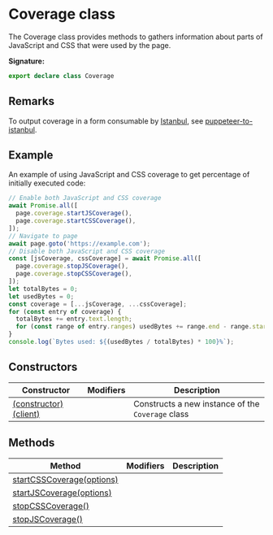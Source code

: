 # Coverage class

The Coverage class provides methods to gathers information about parts of JavaScript and CSS that were used by the page.

**Signature:**

```typescript
export declare class Coverage
```

## Remarks

To output coverage in a form consumable by [Istanbul](https://github.com/istanbuljs), see [puppeteer-to-istanbul](https://github.com/istanbuljs/puppeteer-to-istanbul).

## Example

An example of using JavaScript and CSS coverage to get percentage of initially executed code:

```js
// Enable both JavaScript and CSS coverage
await Promise.all([
  page.coverage.startJSCoverage(),
  page.coverage.startCSSCoverage(),
]);
// Navigate to page
await page.goto('https://example.com');
// Disable both JavaScript and CSS coverage
const [jsCoverage, cssCoverage] = await Promise.all([
  page.coverage.stopJSCoverage(),
  page.coverage.stopCSSCoverage(),
]);
let totalBytes = 0;
let usedBytes = 0;
const coverage = [...jsCoverage, ...cssCoverage];
for (const entry of coverage) {
  totalBytes += entry.text.length;
  for (const range of entry.ranges) usedBytes += range.end - range.start - 1;
}
console.log(`Bytes used: ${(usedBytes / totalBytes) * 100}%`);
```

## Constructors

| Constructor                                                    | Modifiers | Description                                                  |
| -------------------------------------------------------------- | --------- | ------------------------------------------------------------ |
| [(constructor)(client)](./puppeteer.coverage._constructor_.md) |           | Constructs a new instance of the <code>Coverage</code> class |

## Methods

| Method                                                                | Modifiers | Description |
| --------------------------------------------------------------------- | --------- | ----------- |
| [startCSSCoverage(options)](./puppeteer.coverage.startcsscoverage.md) |           |             |
| [startJSCoverage(options)](./puppeteer.coverage.startjscoverage.md)   |           |             |
| [stopCSSCoverage()](./puppeteer.coverage.stopcsscoverage.md)          |           |             |
| [stopJSCoverage()](./puppeteer.coverage.stopjscoverage.md)            |           |             |
